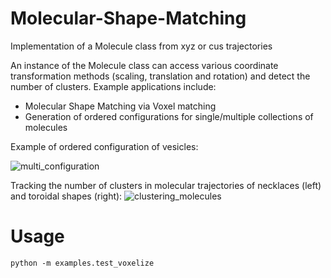 # Molecular-Shape-Matching
Implementation of a Molecule class from xyz or cus trajectories

An instance of the Molecule class can access various coordinate transformation methods (scaling, translation and rotation) and detect the number of clusters. 
Example applications include:
- Molecular Shape Matching via Voxel matching
- Generation of ordered configurations for single/multiple collections of molecules

Example of ordered configuration of vesicles:

![multi_configuration](https://user-images.githubusercontent.com/50631178/134600197-670d7fff-a60c-44b1-9ff2-f86e613e38bb.png)

Tracking the number of clusters in molecular trajectories of necklaces (left) and toroidal shapes (right):
![clustering_molecules](https://user-images.githubusercontent.com/50631178/134700391-b1796f44-69b1-4003-b25e-0cc624377198.png)


# Usage
`python -m examples.test_voxelize`

